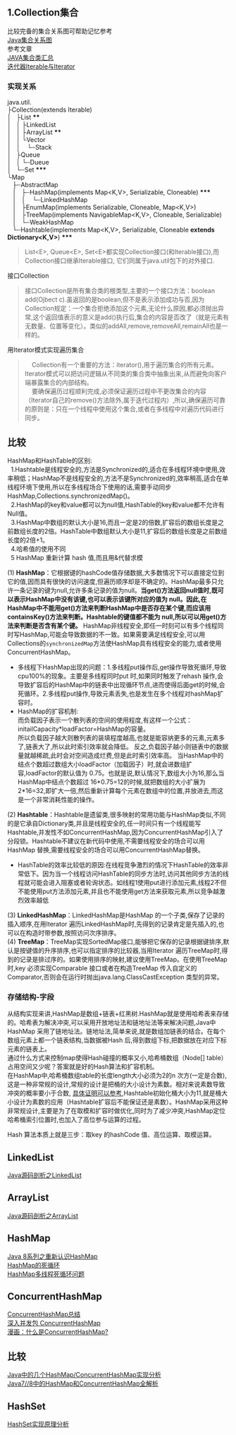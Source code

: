 ## 1.Collection集合
比较完备的集合关系图可帮助记忆参考  
[Java集合关系图](https://github.com/zxiaofan/JDK-Study/blob/master/src/java1/util/Java%E9%9B%86%E5%90%88%E5%85%B3%E7%B3%BB%E5%9B%BE.vsdx)  
参考文章  
[JAVA集合类汇总](https://www.cnblogs.com/leeplogs/p/5891861.html)  
[迭代器Iterable与Iterator](https://www.jianshu.com/p/de2bb93a386f)  
### 实现关系
java.util.  
├Collection(extends Iterable<E>)  
│ &nbsp;&nbsp;├List **\*\***  
│ &nbsp;&nbsp;│ ├LinkedList  
│ &nbsp;&nbsp;│ ├ArrayList **\*\***  
│ &nbsp;&nbsp;│ └Vector  
│ &nbsp;&nbsp;│&nbsp;&nbsp;&nbsp;&nbsp;└┄Stack  
│ &nbsp;&nbsp;├Queue   
│ &nbsp;&nbsp;│ └┄Dueue  
│ &nbsp;&nbsp;└┄Set **\*\*\***              
└Map  
&nbsp;&nbsp;&nbsp;├┄AbstractMap  
&nbsp;&nbsp;&nbsp;│ &nbsp;&nbsp;├┄HashMap(implements Map<K,V>, Serializable, Cloneable) **\*\*\***  
&nbsp;&nbsp;&nbsp;│   &nbsp;&nbsp;│   &nbsp;&nbsp;&nbsp;└┄LinkedHashMap  
&nbsp;&nbsp;&nbsp;│   &nbsp;&nbsp;├EnumMap(implements Serializable, Cloneable, Map<K,V>)   
&nbsp;&nbsp;&nbsp;│   &nbsp;&nbsp;├TreeMap(implements NavigableMap<K,V>, Cloneable, Serializable)  
&nbsp;&nbsp;&nbsp;│   &nbsp;&nbsp;└┄WeakHashMap  
&nbsp;&nbsp;&nbsp;└┄Hashtable(implements Map<K,V>, Serializable, Cloneable **extends Dictionary<K,V>**) **\*\*\***  
  
  
> List\<E>, Queue\<E>, Set\<E>都实现Collection接口(和Iterable接口),而Collection接口继承Iterable接口, 它们同属于java.util包下的对外接口.    

接口Collection

> 接口Collection是所有集合类的根类型,主要的一个接口方法：boolean add(Ojbect c).虽返回的是boolean,但不是表示添加成功与否,因为Collection规定：一个集合拒绝添加这个元素,无论什么原因,都必须抛出异常,这个返回值表示的意义是add()执行后,集合的内容是否改了（就是元素有无数量、位置等变化）。类似的addAll,remove,removeAll,remainAll也是一样的。

用Iterator模式实现遍历集合

> &nbsp;&nbsp;&nbsp;&nbsp;Collection有一个重要的方法：iterator(),用于遍历集合的所有元素。Iterator模式可以把访问逻辑从不同类的集合类中抽象出来,从而避免向客户端暴露集合的内部结构。  
&nbsp;&nbsp;&nbsp;&nbsp;要确保遍历过程顺利完成,必须保证遍历过程中不更改集合的内容（Iterator自己的remove()方法除外,属于迭代过程内）,所以,确保遍历可靠的原则是：只在一个线程中使用这个集合,或者在多线程中对遍历代码进行同步。

## 比较
HashMap和HashTable的区别:  
&nbsp;&nbsp;1.Hashtable是线程安全的,方法是Synchronized的,适合在多线程环境中使用,效率稍低；HashMap不是线程安全的,方法不是Synchronized的,效率稍高,适合在单线程环境下使用,所以在多线程场合下使用的话,需要手动同步HashMap,Collections.synchronizedMap()。  
&nbsp;&nbsp;2.HashMap的key和value都可以为null值,HashTable的key和value都不允许有Null值。  
&nbsp;&nbsp;3.HashMap中数组的默认大小是16,而且一定是2的倍数,扩容后的数组长度是之前数组长度的2倍。HashTable中数组默认大小是11,扩容后的数组长度是之前数组长度的2倍+1。  
&nbsp;&nbsp;4.哈希值的使用不同   
&nbsp;&nbsp;5 HashMap 重新计算 hash 值,而且用&代替求模  


(1) **HashMap**：它根据键的hashCode值存储数据,大多数情况下可以直接定位到它的值,因而具有很快的访问速度,但遍历顺序却是不确定的。HashMap最多只允许一条记录的键为null,允许多条记录的值为null。**当get()方法返回null值时,既可以表示HashMap中没有该键,也可以表示该键所对应的值为 null。因此,在HashMap中不能用get()方法来判断HashMap中是否存在某个键,而应该用containsKey()方法来判断。Hashtable的键值都不能为 null,所以可以用get()方法来判断是否含有某个键。** HashMap非线程安全,即任一时刻可以有多个线程同时写HashMap,可能会导致数据的不一致。如果需要满足线程安全,可以用Collections的`synchronizedMap`方法使HashMap具有线程安全的能力,或者使用ConcurrentHashMap。  
* 多线程下HashMap出现的问题：1.多线程put操作后,get操作导致死循环,导致cpu100%的现象。主要是多线程同时put 时,如果同时触发了rehash 操作,会导致扩容后的HashMap中的链表中出现循环节点,进而使得后面get的时候,会死循环。2.多线程put操作,导致元素丢失,也是发生在多个线程对hashMap扩容时。
* HashMap的扩容机制:<br/>
  而负载因子表示一个散列表的空间的使用程度,有这样一个公式：<br/>
  initailCapacity\*loadFactor=HashMap的容量。<br/>
所以负载因子越大则散列表的装填程度越高,也就是能容纳更多的元素,元素多了,链表大了,所以此时索引效率就会降低。
反之,负载因子越小则链表中的数据量就越稀疏,此时会对空间造成烂费,但是此时索引效率高。
当HashMap中的结点个数超过数组大小loadFactor（加载因子）时,就会进数组扩容,loadFactor的默认值为 0.75。也就是说,默认情况下,数组大小为16,那么当 HashMap中结点个数超过 16\*0.75=12的时候,就把数组的大小扩展为2\*16=32,即扩大一倍,然后重新计算每个元素在数组中的位置,并放进去,而这是一个非常消耗性能的操作。  

(2) **Hashtable**：Hashtable是遗留类,很多映射的常用功能与HashMap类似,不同的是它承自Dictionary类,并且是线程安全的,任一时间只有一个线程能写Hashtable,并发性不如ConcurrentHashMap,因为ConcurrentHashMap引入了分段锁。Hashtable不建议在新代码中使用,不需要线程安全的场合可以用HashMap 替换,需要线程安全的场合可以用ConcurrentHashMap替换。  
* HashTable的效率比较低的原因:在线程竞争激烈的情况下HashTable的效率非常低下。因为当一个线程访问HashTable的同步方法时,访问其他同步方法的线程就可能会进入阻塞或者轮询状态。如线程1使用put进行添加元素,线程2不但不能使用put方法添加元素,并且也不能使用get方法来获取元素,所以竞争越激烈效率越低  

(3) **LinkedHashMap**：LinkedHashMap是HashMap 的一个子类,保存了记录的插入顺序,在用Iterator 遍历LinkedHashMap时,先得到的记录肯定是先插入的,也可以在构造时带参数,按照访问次序排序。  
(4) **TreeMap**：TreeMap实现SortedMap接口,能够把它保存的记录根据键排序,默认是按键值的升序排序,也可以指定排序的比较器,当用Iterator 遍历TreeMap时,得到的记录是排过序的。如果使用排序的映射,建议使用TreeMap。在使用TreeMap 时,key 必须实现Comparable 接口或者在构造TreeMap 传入自定义的Comparator,否则会在运行时抛出java.lang.ClassCastException 类型的异常。

### 存储结构-字段
从结构实现来讲,HashMap是数组+链表+红黑树.HashMap就是使用哈希表来存储的。哈希表为解决冲突,可以采用开放地址法和链地址法等来解决问题,Java中HashMap 采用了链地址法。链地址法,简单来说,就是数组加链表的结合。在每个数组元素上都一个链表结构,当数据被Hash 后,得到数组下标,把数据放在对应下标元素的链表上。  
通过什么方式来控制map使得Hash碰撞的概率又小,哈希桶数组（Node[] table）占用空间又少呢？答案就是好的Hash算法和扩容机制。  
在HashMap中,哈希桶数组table的长度length大小必须为2的n 次方(一定是合数),这是一种非常规的设计,常规的设计是把桶的大小设计为素数。相对来说素数导致冲突的概率要小于合数, [具体证明可以参考](http://blog.csdn.net/liuqiyao_01/article/details/14475159),Hashtable初始化桶大小为11,就是桶大小设计为素数的应用（Hashtable扩容后不能保证还是素数）。HashMap采用这种非常规设计,主要是为了在取模和扩容时做优化,同时为了减少冲突,HashMap定位哈希桶索引位置时,也加入了高位参与运算的过程。  

Hash 算法本质上就是三步：取key 的hashCode 值、高位运算、取模运算。

## LinkedList 
[Java源码剖析之LinkedList](Java源码剖析之LinkedList.md)
## ArrayList
[Java源码剖析之ArrayList](Java源码剖析之ArrayList.md)
## HashMap
[Java 8系列之重新认识HashMap](https://tech.meituan.com/java-hashmap.html)  
[HashMap的死循环](http://pettyandydog.com/2016/08/28/HashMap_infinite_loop)  
[HashMap多线程死循环问题](https://blog.csdn.net/xuefeng0707/article/details/40797085)  

## ConcurrentHashMap
[ConcurrentHashMap总结](http://www.importnew.com/22007.html)  
[深入并发包 ConcurrentHashMap](http://www.importnew.com/26049.html)  
[漫画：什么是ConcurrentHashMap?](http://www.sohu.com/a/205451532_684445)

## 比较
[Java中的几个HashMap/ConcurrentHashMap实现分析](http://www.importnew.com/19685.html)  
[Java7//8中的HashMap和ConcurrentHashMap全解析](http://www.importnew.com/28263.html)  
## HashSet
[HashSet实现原理分析](https://www.jianshu.com/p/a5063dd843d5)

